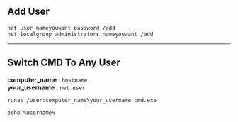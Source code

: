 ## Add User
```
net user nameyouwant password /add
net localgroup administrators nameyouwant /add
```
---
## Switch CMD To Any User
**computer_name**&nbsp;: `hostname` <br>
**your_username**&nbsp;: `net user`
```
runas /user:computer_name\your_username cmd.exe
```
`echo %username%`

